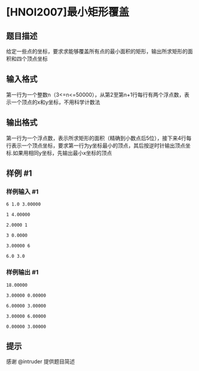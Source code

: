 # [HNOI2007]最小矩形覆盖

## 题目描述

给定一些点的坐标，要求求能够覆盖所有点的最小面积的矩形，输出所求矩形的面积和四个顶点坐标


## 输入格式

第一行为一个整数n（3<=n<=50000），从第2至第n+1行每行有两个浮点数，表示一个顶点的x和y坐标，不用科学计数法


## 输出格式

第一行为一个浮点数，表示所求矩形的面积（精确到小数点后5位），接下来4行每行表示一个顶点坐标，要求第一行为y坐标最小的顶点，其后按逆时针输出顶点坐标.如果用相同y坐标，先输出最小x坐标的顶点


## 样例 #1

### 样例输入 #1
```
6 1.0 3.00000

1 4.00000

2.0000 1

3 0.0000

3.00000 6

6.0 3.0
```

### 样例输出 #1

```
18.00000

3.00000 0.00000

6.00000 3.00000

3.00000 6.00000

0.00000 3.00000
```

## 提示

感谢 @intruder 提供题目简述


